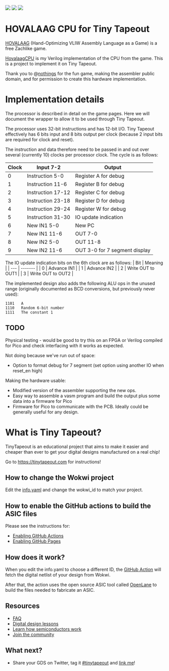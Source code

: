 ![](../../workflows/gds/badge.svg) ![](../../workflows/docs/badge.svg) ![](../../workflows/test/badge.svg)

# HOVALAAG CPU for Tiny Tapeout

[HOVALAAG](http://silverspaceship.com/hovalaag/) (Hand-Optimizing VLIW Assembly Language as a Game) is a free Zachlike game.

[HovalaagCPU](https://github.com/MichaelBell/HovalaagCPU) is my Verilog implementation of the CPU from the game. This is a project to implement it on Tiny Tapeout.

Thank you to @[nothings](https://twitter.com/nothings) for the fun game, making the assembler public domain, and for permission to create this hardware implementation.

# Implementation details

The processor is described in detail on the game pages.  Here we will document the wrapper to allow it to be used through Tiny Tapeout.

The processor uses 32-bit instructions and has 12-bit I/O.  Tiny Tapeout effectively has 6 bits input and 8 bits output per clock (because 2 input bits are required for clock and reset).

The instruction and data therefore need to be passed in and out over several (currently 10) clocks per processor clock.  The cycle is as follows:

| Clock | Input 7-2 | Output |
| ----- | ----- | ------ |
| 0     | Instruction 5-0 | Register A for debug |
| 1     | Instruction 11-6 | Register B for debug |
| 2     | Instruction 17-12 | Register C for debug |
| 3     | Instruction 23-18 | Register D for debug |
| 4     | Instruction 29-24 | Register W for debug |
| 5     | Instruction 31-30 | IO update indication |
| 6     | New IN1 5-0       | New PC |
| 7     | New IN1 11-6      | OUT 7-0 |
| 8     | New IN2 5-0       | OUT 11-8 |
| 9     | New IN2 11-6      | OUT 3-0 for 7 segment display |

The IO update indication bits on the 6th clock are as follows:
| Bit | Meaning |
| --- | ------- |
| 0   | Advance IN1 |
| 1   | Advance IN2 |
| 2   | Write OUT to OUT1 |
| 3   | Write OUT to OUT2 |

The implemented design also adds the following ALU ops in the unused range (originally documented as BCD conversions, but previously never used):
```
1101   A
1110   Random 6-bit number
1111   The constant 1
```

## TODO

Physical testing - would be good to try this on an FPGA or Verilog compiled for Pico and check interfacing with it works as expected.

Not doing because we've run out of space:
- Option to format debug for 7 segment (set option using another IO when reset\_en high)

Making the hardware usable:
- Modified version of the assembler supporting the new ops.
- Easy way to assemble a vasm program and build the output plus some data into a firmware for Pico
- Firmware for Pico to communicate with the PCB.  Ideally could be generally useful for any design.

# What is Tiny Tapeout?

TinyTapeout is an educational project that aims to make it easier and cheaper than ever to get your digital designs manufactured on a real chip!

Go to https://tinytapeout.com for instructions!

## How to change the Wokwi project

Edit the [info.yaml](info.yaml) and change the wokwi_id to match your project.

## How to enable the GitHub actions to build the ASIC files

Please see the instructions for:

* [Enabling GitHub Actions](https://tinytapeout.com/faq/#when-i-commit-my-change-the-gds-action-isnt-running)
* [Enabling GitHub Pages](https://tinytapeout.com/faq/#my-github-action-is-failing-on-the-pages-part)

## How does it work?

When you edit the info.yaml to choose a different ID, the [GitHub Action](.github/workflows/gds.yaml) will fetch the digital netlist of your design from Wokwi.

After that, the action uses the open source ASIC tool called [OpenLane](https://www.zerotoasiccourse.com/terminology/openlane/) to build the files needed to fabricate an ASIC.

## Resources

* [FAQ](https://tinytapeout.com/faq/)
* [Digital design lessons](https://tinytapeout.com/digital_design/)
* [Learn how semiconductors work](https://tinytapeout.com/siliwiz/)
* [Join the community](https://discord.gg/rPK2nSjxy8)

## What next?

* Share your GDS on Twitter, tag it [#tinytapeout](https://twitter.com/hashtag/tinytapeout?src=hashtag_click) and [link me](https://twitter.com/matthewvenn)!
